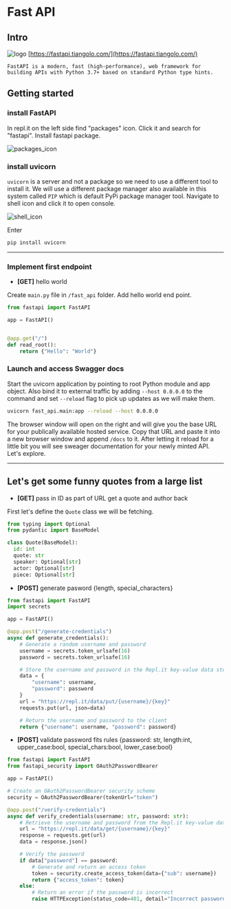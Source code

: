 # Fast API
## Intro
![logo](https://fastapi.tiangolo.com/img/logo-margin/logo-teal.png)
[https://fastapi.tiangolo.com/](https://fastapi.tiangolo.com/)
```
FastAPI is a modern, fast (high-performance), web framework for building APIs with Python 3.7+ based on standard Python type hints.
```

## Getting started
### install FastAPI

In repl.it on the left side find "packages" icon. Click it and search for "fastapi". Install fastapi package. 

![packages_icon](https://media.githubusercontent.com/media/ilyaGotfryd/crud-maven/main/docs/images/packages_btn.png)

### install uvicorn
`uvicorn` is a server and not a package so we need to use a different tool to install it. We will use a different package manager also available in this system called `PIP` which is default PyPi package manager tool. Navigate to shell icon and click it to open console.

![shell_icon](https://media.githubusercontent.com/media/ilyaGotfryd/crud-maven/main/docs/images/shell_btn.png) 

Enter
```bash
pip install uvicorn
```
---
### Implement first endpoint
- **[GET]** hello world

Create `main.py` file in `/fast_api` folder. Add hello world end point.
```python
from fastapi import FastAPI

app = FastAPI()


@app.get("/")
def read_root():
    return {"Hello": "World"}

```

### Launch and access Swagger docs
Start the uvicorn application by pointing to root Python module and app object. Also bind it to external traffic by adding `--host 0.0.0.0` to the command and set `--reload` flag to pick up updates as we will make them.
```bash
uvicorn fast_api.main:app --reload --host 0.0.0.0
```
The browser window will open on the right and will give you the base URL for your publically available hosted service. Copy that URL and paste it into a new browser window and append `/docs` to it. After letting it reload for a little bit you will see sweager documentation for your newly minted API. Let's explore.

---
## Let's get some funny quotes from a large list
- **[GET]** pass in ID as part of URL get a quote and author back

First let's define the `Quote` class we will be fetching.

```Python
from typing import Optional
from pydantic import BaseModel

class Quote(BaseModel):
  id: int
  quote: str
  speaker: Optional[str]
  actor: Optional[str]
  piece: Optional[str]

```

- **[POST]** generate pasword {length, special_characters}
```python
from fastapi import FastAPI
import secrets

app = FastAPI()

@app.post("/generate-credentials")
async def generate_credentials():
    # Generate a random username and password
    username = secrets.token_urlsafe(16)
    password = secrets.token_urlsafe(16)

    # Store the username and password in the Repl.it key-value data store
    data = {
        "username": username,
        "password": password
    }
    url = "https://repl.it/data/put/{username}/{key}"
    requests.put(url, json=data)

    # Return the username and password to the client
    return {"username": username, "password": password}
```
- **[POST]** validate password fits rules {password: str, length:int, upper_case:bool, special_chars:bool, lower_case:bool} 
```python
from fastapi import FastAPI
from fastapi_security import OAuth2PasswordBearer

app = FastAPI()

# Create an OAuth2PasswordBearer security scheme
security = OAuth2PasswordBearer(tokenUrl="token")

@app.post("/verify-credentials")
async def verify_credentials(username: str, password: str):
    # Retrieve the username and password from the Repl.it key-value data store
    url = "https://repl.it/data/get/{username}/{key}"
    response = requests.get(url)
    data = response.json()

    # Verify the password
    if data["password"] == password:
        # Generate and return an access token
        token = security.create_access_token(data={"sub": username})
        return {"access_token": token}
    else:
        # Return an error if the password is incorrect
        raise HTTPException(status_code=401, detail="Incorrect password")

```